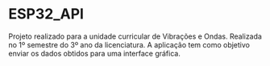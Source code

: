# ESP32_API

Projeto realizado para a unidade curricular de Vibrações e Ondas. Realizada no 1º semestre do 3º ano da licenciatura. A aplicação tem como objetivo enviar os dados obtidos para uma interface gráfica.